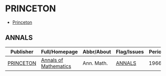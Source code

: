 # PRINCETON

- [Princeton](https://www.princeton.edu/)

## ANNALS

|Publisher|Full/Homepage|Abbr/About|Flag/Issues|Period|Top|CCF|CAS|JCR|IF|Type|
|-        |-            |-         |-          |-     |-  |-  |-  |-  |- |-   |
|[PRINCETON](https://www.princeton.edu/)|[Annals of Mathematics](https://annals.math.princeton.edu/)|Ann. Math.|[ANNALS](https://annals.math.princeton.edu/)|1966-|True||1|Q1|5.7||

